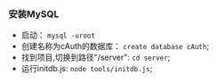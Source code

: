 ### 安装MySQL

- 启动： `mysql -uroot`
- 创建名称为cAuth的数据库： `create database cAuth`;
- 找到项目,切换到路径"/server": `cd server`;
- 运行initdb.js: `node tools/initdb.js`;